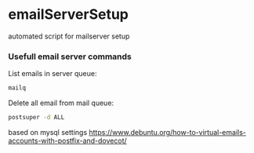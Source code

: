 # emailServerSetup
automated script for mailserver setup

### Usefull email server commands
List emails in server queue:
```sh
mailq
```
Delete all email from mail queue:
```sh
postsuper -d ALL
```
based on mysql settings
https://www.debuntu.org/how-to-virtual-emails-accounts-with-postfix-and-dovecot/
